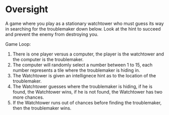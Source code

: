# Oversight
A game where you play as a stationary watchtower who must guess its way in searching for the troublemaker down below. Look at the hint to succeed and prevent the enemy from destroying you.

Game Loop:
1. There is one player versus a computer, the player is the watchtower and the computer is the troublemaker.
2. The computer will randomly select a number between 1 to 15, each number represents a tile where the troublemaker is hiding in.
3. The Watchtower is given an intellignece hint as to the location of the troublemaker.
4. The Watchtower guesses where the troublemaker is hiding, if he is found, the Watchtower wins, if he is not found, the Watchtower has two more chances.
6. If the Watchtower runs out of chances before finding the troublemaker, then the troublemaker wins.
